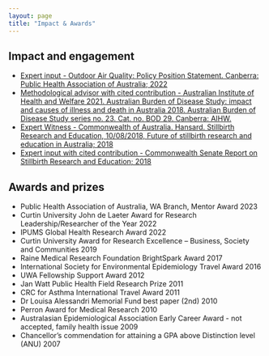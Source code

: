 ```yaml
---
layout: page 
title: "Impact & Awards"
---
```


## Impact and engagement

* [Expert input - Outdoor Air Quality: Policy Position Statement. Canberra: Public Health Association of Australia; 2022](https://www.phaa.net.au/advocacy-policy/policy-position-statements)
* [Methodological advisor with cited contribution - Australian Institute of Health and Welfare 2021. Australian Burden of Disease Study: impact and causes of illness 
and death in Australia 2018. Australian Burden of Disease Study series no. 23. Cat. no. BOD 29. Canberra: AIHW.](https://doi.org/10.25816/5ps1-j259)
* [Expert Witness - Commonwealth of Australia. Hansard. Stillbirth Research and Education, 10/08/2018, Future of stillbirth research and education in Australia; 2018](https://parlinfo.aph.gov.au/parlInfo/search/display/display.w3p;db=COMMITTEES;id=committees%2Fcommsen%2F12910144-af54-4ab2-b2c7-9b84f2e1c69c%2F0005;query=Id%3A%22committees%2Fcommsen%2F12910144-af54-4ab2-b2c7-9b84f2e1c69c%2F0004%22)
* [Expert input with cited contribution - Commonwealth Senate Report on Stillbirth Research and Education; 2018](https://www.aph.gov.au/Parliamentary_Business/Committees/Senate/Stillbirth_Research_and_Education/Stillbirth/~/media/Committees/stillbirth_ctte/report.pdf)

## Awards and prizes
* Public Health Association of Australia, WA Branch, Mentor Award						2023
* Curtin University John de Laeter Award for Research Leadership/Researcher of the Year				2022
* IPUMS Global Health Research Award  2022
* Curtin University Award for Research Excellence – Business, Society and Communities				2019 
* Raine Medical Research Foundation BrightSpark Award							2017
* International Society for Environmental Epidemiology Travel Award						2016
* UWA Fellowship Support Award										2012
* Jan Watt Public Health Field Research Prize									2011
* CRC for Asthma International Travel Award									2011
* Dr Louisa Alessandri Memorial Fund best paper (2nd)								2010
* Perron Award for Medical Research 									2010
* Australasian Epidemiological Association Early Career Award - not accepted, family health issue			2009
* Chancellor’s commendation for attaining a GPA above Distinction level (ANU)					2007
